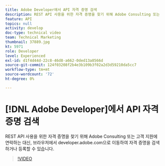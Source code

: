 ```yaml
---
title: Adobe Developer에서 API 자격 증명 검색
description: REST API 사용을 위한 자격 증명을 찾기 위해 Adobe Consulting 또는 고객 지원에 연락하는 대신, 브라우저에서 developer.adobe.com으로 이동하여 자격 증명을 검색하거나 등록할 수 있습니다.
feature: API
topics: null
activity: develop
doc-type: technical video
team: Technical Marketing
thumbnail: 37889.jpg
kt: 5971
role: Developer
level: Experienced
exl-id: d1f4d44d-22c8-46d8-a662-0ded13a8566d
source-git-commit: 124f03208f2b4e3b109b3f02a2d3d59210da5cc7
workflow-type: tm+mt
source-wordcount: '72'
ht-degree: 0%

---
```


# [!DNL Adobe Developer]에서 API 자격 증명 검색

REST API 사용을 위한 자격 증명을 찾기 위해 Adobe Consulting 또는 고객 지원에 연락하는 대신, 브라우저에서 developer.adobe.com으로 이동하여 자격 증명을 검색하거나 등록할 수 있습니다.

>[!VIDEO](https://video.tv.adobe.com/v/326848/?quality=12&learn=on&captions=kor)
